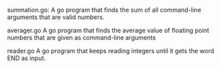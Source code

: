 summation.go:
    A go program that finds the sum of all command-line arguments that are valid numbers.

averager.go
    A go program that finds the average value of floating point numbers that are given as command-line arguments

reader.go
    A go program that keeps reading integers until it gets the word END as input.
